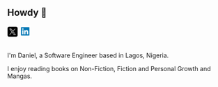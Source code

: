 ## Howdy :wave:

<a style="text-decoration: none;" href="https://www.twitter.com/daniel_brai/">
  <img src="/X-logo.png" alt="Daniel's X" height="24px" width="24px">
</a>
<a style="text-decoration: none;" href="https://www.linkedin.com/in/daniel-brai-12baa21a3/">
  <img src="/Linkedln-logo.png" alt="Daniel's LinkedIn" height="26px" width="26px">
</a>

<br/>
<br/>

I'm Daniel, a Software Engineer based in Lagos, Nigeria. 

I enjoy reading books on Non-Fiction, Fiction and Personal Growth and Mangas.

